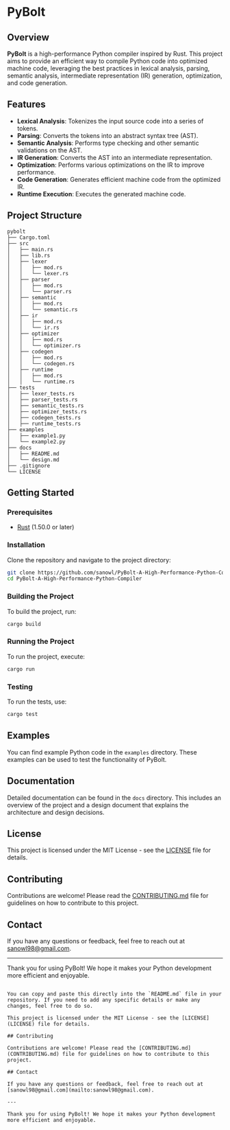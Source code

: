
# PyBolt

## Overview

**PyBolt** is a high-performance Python compiler inspired by Rust. This project aims to provide an efficient way to compile Python code into optimized machine code, leveraging the best practices in lexical analysis, parsing, semantic analysis, intermediate representation (IR) generation, optimization, and code generation.

## Features

- **Lexical Analysis**: Tokenizes the input source code into a series of tokens.
- **Parsing**: Converts the tokens into an abstract syntax tree (AST).
- **Semantic Analysis**: Performs type checking and other semantic validations on the AST.
- **IR Generation**: Converts the AST into an intermediate representation.
- **Optimization**: Performs various optimizations on the IR to improve performance.
- **Code Generation**: Generates efficient machine code from the optimized IR.
- **Runtime Execution**: Executes the generated machine code.

## Project Structure

```plaintext
pybolt
├── Cargo.toml
├── src
│   ├── main.rs
│   ├── lib.rs
│   ├── lexer
│   │   ├── mod.rs
│   │   └── lexer.rs
│   ├── parser
│   │   ├── mod.rs
│   │   └── parser.rs
│   ├── semantic
│   │   ├── mod.rs
│   │   └── semantic.rs
│   ├── ir
│   │   ├── mod.rs
│   │   └── ir.rs
│   ├── optimizer
│   │   ├── mod.rs
│   │   └── optimizer.rs
│   ├── codegen
│   │   ├── mod.rs
│   │   └── codegen.rs
│   ├── runtime
│   │   ├── mod.rs
│   │   └── runtime.rs
├── tests
│   ├── lexer_tests.rs
│   ├── parser_tests.rs
│   ├── semantic_tests.rs
│   ├── optimizer_tests.rs
│   ├── codegen_tests.rs
│   ├── runtime_tests.rs
├── examples
│   ├── example1.py
│   └── example2.py
├── docs
│   ├── README.md
│   └── design.md
├── .gitignore
└── LICENSE
```

## Getting Started

### Prerequisites

- [Rust](https://www.rust-lang.org/tools/install) (1.50.0 or later)

### Installation

Clone the repository and navigate to the project directory:

```bash
git clone https://github.com/sanowl/PyBolt-A-High-Performance-Python-Compiler.git
cd PyBolt-A-High-Performance-Python-Compiler
```

### Building the Project

To build the project, run:

```bash
cargo build
```

### Running the Project

To run the project, execute:

```bash
cargo run
```

### Testing

To run the tests, use:

```bash
cargo test
```

## Examples

You can find example Python code in the `examples` directory. These examples can be used to test the functionality of PyBolt.

## Documentation

Detailed documentation can be found in the `docs` directory. This includes an overview of the project and a design document that explains the architecture and design decisions.

## License

This project is licensed under the MIT License - see the [LICENSE](LICENSE) file for details.

## Contributing

Contributions are welcome! Please read the [CONTRIBUTING.md](CONTRIBUTING.md) file for guidelines on how to contribute to this project.

## Contact

If you have any questions or feedback, feel free to reach out at [sanowl98@gmail.com](mailto:sanowl98@gmail.com).

---

Thank you for using PyBolt! We hope it makes your Python development more efficient and enjoyable.
```

You can copy and paste this directly into the `README.md` file in your repository. If you need to add any specific details or make any changes, feel free to do so.

This project is licensed under the MIT License - see the [LICENSE](LICENSE) file for details.

## Contributing

Contributions are welcome! Please read the [CONTRIBUTING.md](CONTRIBUTING.md) file for guidelines on how to contribute to this project.

## Contact

If you have any questions or feedback, feel free to reach out at [sanowl98@gmail.com](mailto:sanowl98@gmail.com).

---

Thank you for using PyBolt! We hope it makes your Python development more efficient and enjoyable.
```



